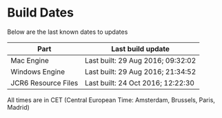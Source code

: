 # Build Dates

Below are the last known dates to updates

Part | Last build update
-----|-----
Mac Engine | Last built: 29 Aug 2016; 09:32:02
Windows Engine | Last built: 29 Aug 2016; 21:34:52
JCR6 Resource Files | Last built: 24 Oct 2016; 12:22:30
All times are in CET (Central European Time: Amsterdam, Brussels, Paris, Madrid)



